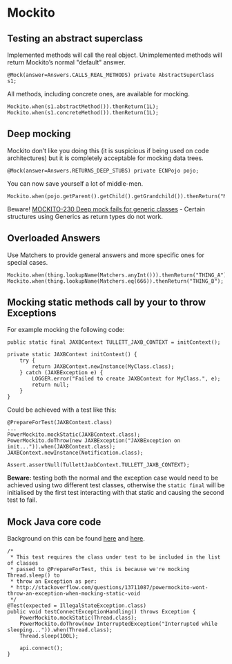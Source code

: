 # Mockito #

## Testing an abstract superclass ##

Implemented methods will call the real object. Unimplemented methods will return Mockito’s normal "default" answer.
```
@Mock(answer=Answers.CALLS_REAL_METHODS) private AbstractSuperClass s1;
```

All methods, including concrete ones, are available for mocking.
```
Mockito.when(s1.abstractMethod()).thenReturn(1L);
Mockito.when(s1.concreteMethod()).thenReturn(1L);
```

## Deep mocking ##

Mockito don’t like you doing this (it is suspicious if being used on code architectures) but it is completely acceptable for mocking data trees.
```
@Mock(answer=Answers.RETURNS_DEEP_STUBS) private ECNPojo pojo;
```
You can now save yourself a lot of middle-men.
```
Mockito.when(pojo.getParent().getChild().getGrandchild()).thenReturn("MY_NAME");
```

Beware! [MOCKITO-230 Deep mock fails for generic classes](http://code.google.com/p/mockito/issues/detail?id=230) - Certain structures using Generics as return types do not work.

## Overloaded Answers ##

Use Matchers to provide general answers and more specific ones for special cases.
```
Mockito.when(thing.lookupName(Matchers.anyInt())).thenReturn("THING_A");
Mockito.when(thing.lookupName(Matchers.eq(666)).thenReturn("THING_B");
```

## Mocking static methods call by your to throw Exceptions ##

For example mocking the following code:

```
public static final JAXBContext TULLETT_JAXB_CONTEXT = initContext();

private static JAXBContext initContext() {
    try {
        return JAXBContext.newInstance(MyClass.class);
    } catch (JAXBException e) {
        LOGGER.error("Failed to create JAXBContext for MyClass.", e);
        return null;
    }
}
```

Could be achieved with a test like this:

```
@PrepareForTest(JAXBContext.class)
...
PowerMockito.mockStatic(JAXBContext.class);
PowerMockito.doThrow(new JAXBException("JAXBException on init...")).when(JAXBContext.class);
JAXBContext.newInstance(Notification.class);

Assert.assertNull(TullettJaxbContext.TULLETT_JAXB_CONTEXT);
```

**Beware:** testing both the normal and the exception case would need to be achieved using two different test classes, otherwise the `static final` will be initialised by the first test interacting with that static and causing the second test to fail.

## Mock Java core code ##

Background on this can be found [here](http://code.google.com/p/powermock/wiki/MockStatic) and [here](http://stackoverflow.com/questions/13711087/powermockito-wont-throw-an-exception-when-mocking-static-void).

```
/*
 * This test requires the class under test to be included in the list of classes
 * passed to @PrepareForTest, this is because we're mocking Thread.sleep() to
 * throw an Exception as per:
 * http://stackoverflow.com/questions/13711087/powermockito-wont-throw-an-exception-when-mocking-static-void
 */
@Test(expected = IllegalStateException.class)
public void testConnectExceptionHandling() throws Exception {
    PowerMockito.mockStatic(Thread.class);
    PowerMockito.doThrow(new InterruptedException("Interrupted while sleeping...")).when(Thread.class);
    Thread.sleep(100L);

    api.connect();
}
```